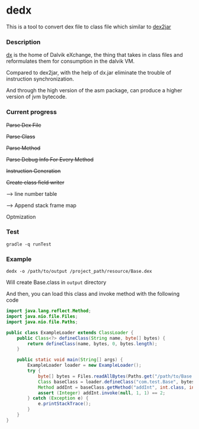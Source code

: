 # dedx

This is a tool to convert dex file to class file which similar to [dex2jar](https://github.com/pxb1988/dex2jar)

### Description

[dx](https://github.com/aosp-mirror/platform_dalvik/tree/master/dx) is the home of Dalvik eXchange, the thing that takes in class files and reformulates them for consumption in the dalvik VM.

Compared to dex2jar, with the help of dx.jar eliminate the trouble of instruction synchronization.

And through the high version of the asm package, can produce a higher version of jvm bytecode.

### Current progress

~~Parse Dex File~~

~~Parse Class~~

~~Parse Method~~

~~Parse Debug Info For Every Method~~

~~Instruction Generation~~

~~Create class field writer~~

--> line number table

--> Append stack frame map

Optmization

### Test

```
gradle -q runTest
```


### Example

```
dedx -o /path/to/output /project_path/resource/Base.dex
```

Will create Base.class in `output` directory

And then, you can load this class and invoke method with the following code

```java
import java.lang.reflect.Method;
import java.nio.file.Files;
import java.nio.file.Paths;

public class ExampleLoader extends ClassLoader {
    public Class<?> defineClass(String name, byte[] bytes) {
        return defineClass(name, bytes, 0, bytes.length);
    }

    public static void main(String[] args) {
        ExampleLoader loader = new ExampleLoader();
        try {
            byte[] bytes = Files.readAllBytes(Paths.get("/path/to/Base.class"));
            Class baseClass = loader.defineClass("com.test.Base", bytes);
            Method addInt = baseClass.getMethod("addInt", int.class, int.class);
            assert (Integer) addInt.invoke(null, 1, 1) == 2;
        } catch (Exception e) {
            e.printStackTrace();
        }
    }
}
```
